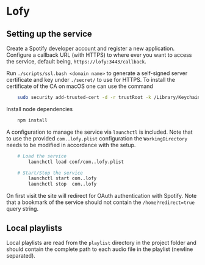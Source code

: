 # Lofy

## Setting up the service
Create a Spotify developer account and register a new application. Configure a callback URL (with HTTPS) to where ever you want to access the service, default being, `https://lofy:3443/callback`.

Run `./scripts/ssl.bash <domain name>` to generate a self-signed server certificate and key under `./secret/` to use for HTTPS. To install the certificate of the CA on macOS one can use the command 

```bash
	sudo security add-trusted-cert -d -r trustRoot -k /Library/Keychains/System.keychain ssl/certs/ca.crt.
```

Install node dependencies

```bash
	npm install
```

A configuration to manage the service via `launchctl` is included. Note that to use the provided `com..lofy.plist` configuration the `WorkingDirectory` needs to be modified in accordance with the setup.

```bash
	# Load the service 
		launchctl load conf/com..lofy.plist

	# Start/Stop the service
		launchctl start com..lofy
		launchctl stop  com..lofy

```

On first visit the site will redirect for OAuth authentication with Spotify. Note that a bookmark of the service should not contain the `/home?redirect=true` query string.

## Local playlists
Local playlists are read from the `playlist` directory in the project folder and should contain the complete path to each audio file in the playlist (newline separated).
